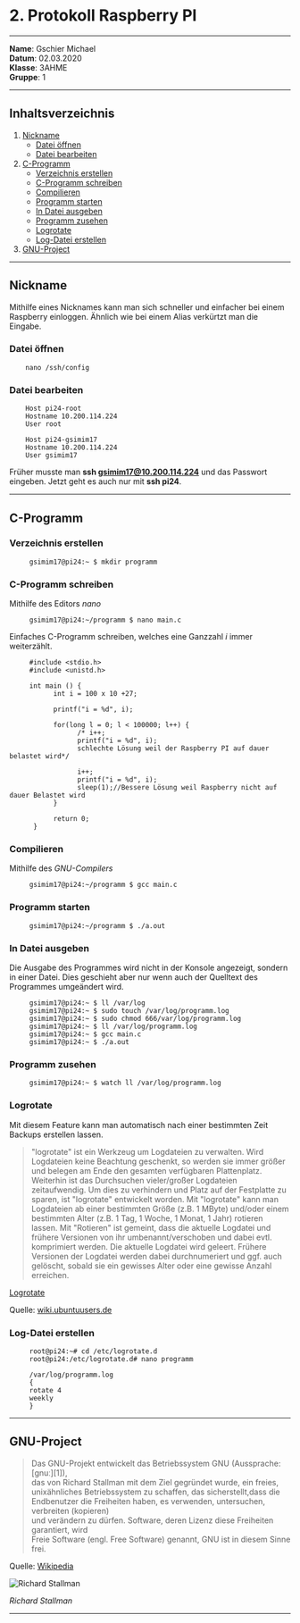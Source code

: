 # 2. Protokoll Raspberry PI
         
-----

**Name**: Gschier Michael  
**Datum**: 02.03.2020  
**Klasse**: 3AHME  
**Gruppe**: 1  

-----

## Inhaltsverzeichnis    
1) [Nickname](#nickname)  
   * [Datei öffnen](#datei-öffnen)  
   * [Datei bearbeiten](#datei-bearbeiten)   
2) [C-Programm](#c-programm)
   * [Verzeichnis erstellen](#verzeichnis-erstellen)
   * [C-Programm schreiben](#c-programm-schreiben)
   * [Compilieren](#compilieren)            
   * [Programm starten](#programm-starten)
   * [In Datei ausgeben](#in-datei-ausgeben)
   * [Programm zusehen](#programm-zusehen)
   * [Logrotate](#logrotate)                 
   * [Log-Datei erstellen](#log-datei-erstellen)
3) [GNU-Project](#gnu-project)
----------------------------
## Nickname
Mithilfe eines Nicknames kann man sich schneller und einfacher bei einem Raspberry einloggen. Ähnlich wie bei einem Alias verkürtzt man die Eingabe.                                

### Datei öffnen

        nano /ssh/config 
        
### Datei bearbeiten
        
        Host pi24-root
        Hostname 10.200.114.224
        User root
        
        Host pi24-gsimim17
        Hostname 10.200.114.224
        User gsimim17
        
Früher musste man **ssh gsimim17@10.200.114.224** und das Passwort eingeben. Jetzt geht es auch nur mit **ssh pi24**.
        
--------------

## C-Programm
### Verzeichnis erstellen

         gsimim17@pi24:~ $ mkdir programm              

### C-Programm schreiben
Mithilfe des Editors *nano*

         gsimim17@pi24:~/programm $ nano main.c
         
Einfaches C-Programm schreiben, welches eine Ganzzahl *i* immer weiterzählt.

         #include <stdio.h>
         #include <unistd.h>

         int main () {
               int i = 100 x 10 +27;
                
               printf("i = %d", i);
               
               for(long l = 0; l < 100000; l++) {
                     /* i++;
                     printf("i = %d", i);
                     schlechte Lösung weil der Raspberry PI auf dauer belastet wird*/
               
                     i++;
                     printf("i = %d", i);
                     sleep(1);//Bessere Lösung weil Raspberry nicht auf dauer Belastet wird
               }
               
               return 0;
          }

### Compilieren
Mithilfe des *GNU-Compilers*

         gsimim17@pi24:~/programm $ gcc main.c

### Programm starten

         gsimim17@pi24:~/programm $ ./a.out
      
### In Datei ausgeben
Die Ausgabe des Programmes wird nicht in der Konsole angezeigt, sondern in einer Datei. Dies geschieht aber nur wenn auch der Quelltext des Programmes umgeändert wird.

         gsimim17@pi24:~ $ ll /var/log
         gsimim17@pi24:~ $ sudo touch /var/log/programm.log
         gsimim17@pi24:~ $ sudo chmod 666/var/log/programm.log
         gsimim17@pi24:~ $ ll /var/log/programm.log
         gsimim17@pi24:~ $ gcc main.c
         gsimim17@pi24:~ $ ./a.out
         
### Programm zusehen

         gsimim17@pi24:~ $ watch ll /var/log/programm.log

### Logrotate
Mit diesem Feature kann man automatisch nach einer bestimmten Zeit Backups erstellen lassen.

>"logrotate" ist ein Werkzeug um Logdateien zu verwalten. Wird Logdateien
keine Beachtung geschenkt, so werden sie immer größer und belegen am Ende den
gesamten verfügbaren Plattenplatz. Weiterhin ist das Durchsuchen vieler/großer
Logdateien zeitaufwendig. Um dies zu verhindern und Platz auf der Festplatte
zu sparen, ist "logrotate" entwickelt worden.
Mit "logrotate" kann man Logdateien ab einer bestimmten Größe (z.B. 1 MByte)
und/oder einem bestimmten Alter (z.B. 1 Tag, 1 Woche, 1 Monat, 1 Jahr) rotieren
lassen. Mit "Rotieren" ist gemeint, dass die aktuelle Logdatei und frühere
Versionen von ihr umbenannt/verschoben und dabei evtl. komprimiert werden. Die
aktuelle Logdatei wird geleert. Frühere Versionen der Logdatei werden dabei
durchnumeriert und ggf. auch gelöscht, sobald sie ein gewisses Alter oder eine
gewisse Anzahl erreichen.

[Logrotate](https://www.ostc.de/howtos/logrotate-HOWTO.html)

Quelle: [wiki.ubuntuusers.de](https://wiki.ubuntuusers.de/Logdateien/)

### Log-Datei erstellen

         root@pi24:~# cd /etc/logrotate.d             
         root@pi24:/etc/logrotate.d# nano programm   
         
         /var/log/programm.log
         { 
         rotate 4
         weekly
         }
         
       
------------

## GNU-Project
         
   >Das GNU-Projekt entwickelt das Betriebssystem GNU (Aussprache: [ɡnuː][1]),                
   das von Richard Stallman mit dem Ziel gegründet wurde, ein freies,               
   unixähnliches Betriebssystem zu schaffen, das sicherstellt,dass die              
   Endbenutzer die Freiheiten haben, es verwenden, untersuchen, verbreiten (kopieren)                 
   und verändern zu dürfen. Software, deren Lizenz diese Freiheiten garantiert, wird                  
   Freie Software (engl. Free Software) genannt, GNU ist in diesem Sinne frei.
 
Quelle: [Wikipedia](https://de.wikipedia.org/wiki/GNU-Projekt)

![Richard Stallman](https://upload.wikimedia.org/wikipedia/commons/thumb/a/a8/Richard_Stallman_at_CommonsFest_Athens_2015_2.JPG/295px-Richard_Stallman_at_CommonsFest_Athens_2015_2.JPG)

*Richard Stallman*

--------------

